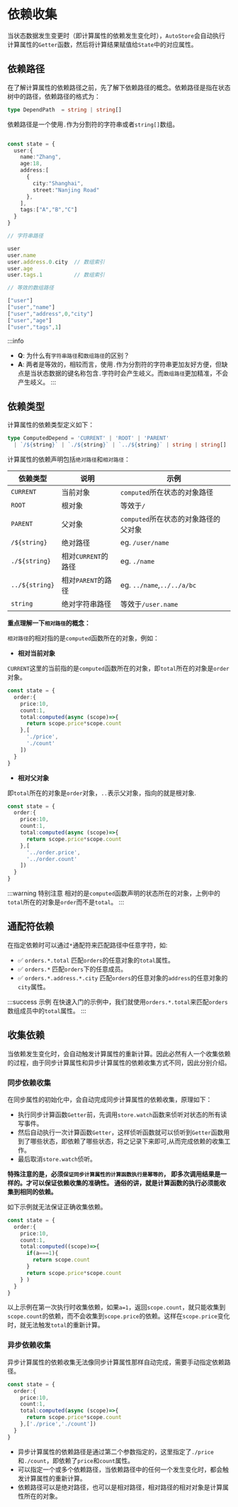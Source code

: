 # 依赖收集

当状态数据发生变更时（即计算属性的依赖发生变化时），`AutoStore`会自动执行计算属性的`Getter`函数，然后将计算结果赋值给`State`中的对应属性。

## 依赖路径

在了解计算属性的依赖路径之前，先了解下依赖路径的概念。依赖路径是指在状态树中的路径，依赖路径的格式为：

```ts
type DependPath  = string | string[]
```

依赖路径是一个使用`.`作为分割符的字符串或者`string[]`数组。

```ts

const state = {
  user:{
    name:"Zhang",
    age:18,
    address:[
      {
        city:"Shanghai",
        street:"Nanjing Road"
      },
    ],
    tags:["A","B","C"]
  }
}

// 字符串路径

user
user.name
user.address.0.city  // 数组索引
user.age
user.tags.1          // 数组索引

// 等效的数组路径

["user"]
["user","name"]
["user","address",0,"city"]
["user","age"]
["user","tags",1]


```

:::info
- **Q**: 为什么有`字符串路径`和`数组路径`的区别？
- **A**: 两者是等效的，相较而言，使用`.`作为分割符的字符串更加友好方便，但缺点是当状态数据的键名称包含`.`字符时会产生岐义。而`数组路径`更加精准，不会产生岐义。
:::

## 依赖类型

计算属性的依赖类型定义如下：

```ts
type ComputedDepend = 'CURRENT' | 'ROOT' | 'PARENT' 
  | `/${string}` | `./${string}` | `../${string}` | string | string[] 

```

计算属性的依赖声明包括`绝对路径`和`相对路径`：


| 依赖类型 | 说明 | 示例 |
| --- | --- | --- |
| `CURRENT` | 当前对象 | `computed`所在状态的对象路径 |
| `ROOT` | 根对象 | 等效于`/` |
| `PARENT` | 父对象 |  `computed`所在状态的对象路径的父对象 |
| `/${string}` | 绝对路径 | eg. `/user/name` |
| `./${string}` | 相对`CURRENT`的路径 | eg. `./name` |
| `../${string}` | 相对`PARENT`的路径 | eg. `../name`,`../../a/bc` |
| `string` |  绝对字符串路径 |  等效于`/user.name` |

**重点理解一下`相对路径`的概念：**

`相对路径`的相对指的是`computed`函数所在的对象，例如：

- **相对当前对象**

`CURRENT`这里的当前指的是`computed`函数所在的对象，即`total`所在的对象是`order`对象。

```ts {8-9} 
const state = {
  order:{
    price:10,
    count:1,
    total:computed(async (scope)=>{
      return scope.price*scope.count
    },[
      './price',
      './count'
    ])
  }
}
```

- **相对父对象**

即`total`所在的对象是`order`对象，`..`表示父对象，指向的就是根对象.


```ts {8-9} 
const state = {
  order:{
    price:10,
    count:1,
    total:computed(async (scope)=>{
      return scope.price*scope.count
    },[
      '../order.price',
      '../order.count'
    ])
  }
}
```

:::warning 特别注意 
相对的是`computed`函数声明的状态所在的对象，上例中的`total`所在的对象是`order`而不是`total`。
:::


## 通配符依赖

在指定依赖时可以通过`*`通配符来匹配路径中任意字符，如:

- ✅ `orders.*.total` 匹配`orders`的任意对象的`total`属性。  
- ✅ `orders.*` 匹配`orders`下的任意成员。
- ✅ `orders.*.address.*.city` 匹配`orders`的任意对象的`address`的任意对象的`city`属性。

:::success 示例
在快速入门的示例中，我们就使用`orders.*.total`来匹配`orders`数组成员中的`total`属性。
:::


## 收集依赖

当依赖发生变化时，会自动触发计算属性的重新计算。因此必然有人一个收集依赖的过程，由于同步计算属性和异步计算属性的依赖收集方式不同，因此分别介绍。

### 同步依赖收集

在同步属性的初始化中，会自动完成同步计算属性的依赖收集，原理如下：

- 执行同步计算函数`Getter`前，先调用`store.watch`函数来侦听对状态的所有读写事件。
- 然后自动执行一次计算函数`Getter`，这样侦听函数就可以侦听到`Getter`函数用到了哪些状态，即依赖了哪些状态，将之记录下来即可,从而完成依赖的收集工作。
- 最后取消`store.watch`侦听。


**特殊注意的是，必须`保证同步计算属性的计算函数执行是幂等的`， 即多次调用结果是一样的。才可以保证依赖收集的准确性。
通俗的讲，就是计算函数的执行必须能收集到相同的依赖。**

如下示例就无法保证正确收集依赖。
 

```ts {6-9} 
const state = {
  order:{
    price:10,
    count:1,
    total:computed((scope)=>{
      if(a===1){
        return scope.count
      }
      return scope.price*scope.count
    } )
  }
}
```

以上示例在第一次执行时收集依赖，如果`a=1`，返回`scope.count`，就只能收集到`scope.count`的依赖，而不会收集到`scope.price`的依赖。这样在`scope.price`变化时，就无法触发`total`的重新计算。

### 异步依赖收集

异步计算属性的依赖收集无法像同步计算属性那样自动完成，需要手动指定依赖路径。

```ts {5-7}
const state = {
  order:{
    price:10,
    count:1,
    total:computed(async (scope)=>{
      return scope.price*scope.count
    },['./price','./count'])
  }
}
```

- 异步计算属性的依赖路径是通过第二个参数指定的，这里指定了`./price`和`./count`，即依赖了`price`和`count`属性。
- 可以指定一个或多个依赖路径，当依赖路径中的任何一个发生变化时，都会触发计算属性的重新计算。
- 依赖路径可以是绝对路径，也可以是相对路径，相对路径的相对对象是计算属性所在的对象。

